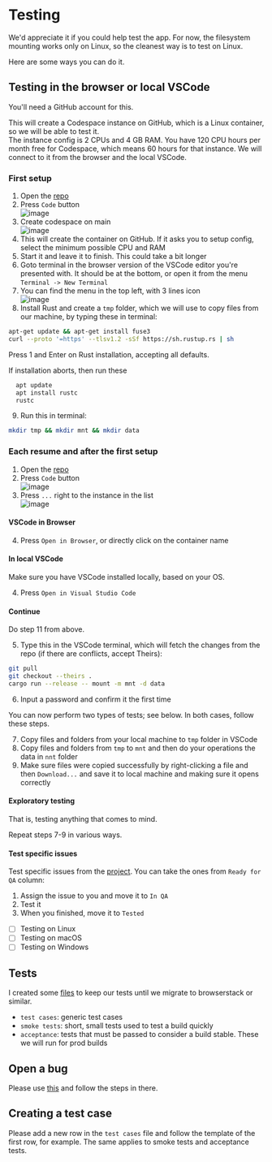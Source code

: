 # Testing

We'd appreciate it if you could help test the app. For now, the filesystem mounting works only on Linux, so the cleanest way is to test on Linux.

Here are some ways you can do it.

## Testing in the browser or local VSCode

You'll need a GitHub account for this.

This will create a Codespace instance on GitHub, which is a Linux container, so we will be able to test it.  
The instance config is 2 CPUs and 4 GB RAM. You have 120 CPU hours per month free for Codespace, which means 60 hours for that instance. We will connect to it from the browser and the local VSCode.

### First setup

1. Open the [repo](https://github.com/radumarias/rencfs)
2. Press `Code` button  
  ![image](https://github.com/user-attachments/assets/7c0e8872-fe1f-44b9-a833-2586ade4f618)
3. Create codespace on main  
  ![image](https://github.com/user-attachments/assets/5fee55f6-ef54-427c-b790-c135312d3355)
4. This will create the container on GitHub. If it asks you to setup config, select the minimum possible CPU and RAM
5. Start it and leave it to finish. This could take a bit longer
6. Goto terminal in the browser version of the VSCode editor you're presented with. It should be at the bottom, or open it from the menu `Terminal -> New Terminal`
7. You can find the menu in the top left, with 3 lines icon  
  ![image](https://github.com/user-attachments/assets/48681023-e450-49b3-8526-ec0323be0d40)
8. Install Rust and create a `tmp` folder, which we will use to copy files from our machine, by typing these in terminal:
  ```bash
  apt-get update && apt-get install fuse3
  curl --proto '=https' --tlsv1.2 -sSf https://sh.rustup.rs | sh
  ```
  Press 1 and Enter on Rust installation, accepting all defaults.

  If installation aborts, then run these
  ```bash
    apt update
    apt install rustc
    rustc
  ```
9. Run this in terminal:
  ```bash
  mkdir tmp && mkdir mnt && mkdir data
  ```
  
### Each resume and after the first setup

1. Open the [repo](https://github.com/radumarias/rencfs)
2. Press `Code` button  
  ![image](https://github.com/user-attachments/assets/7c0e8872-fe1f-44b9-a833-2586ade4f618)
3. Press ```...``` right to the instance in the list  
  ![image](https://github.com/user-attachments/assets/c621c258-009d-46bf-adb7-f81a3d7131f6)

#### VSCode in Browser

4. Press `Open in Browser`, or directly click on the container name

#### In local VSCode

Make sure you have VSCode installed locally, based on your OS.

4. Press `Open in Visual Studio Code`

#### Continue

Do step 11 from above.

5. Type this in the VSCode terminal, which will fetch the changes from the repo (if there are conflicts, accept Theirs):
  ```bash
  git pull
  git checkout --theirs .
  cargo run --release -- mount -m mnt -d data
  ```
6. Input a password and confirm it the first time

You can now perform two types of tests; see below. In both cases, follow these steps.

7. Copy files and folders from your local machine to `tmp` folder in VSCode
8. Copy files and folders from `tmp` to `mnt` and then do your operations the data in `nnt` folder
9. Make sure files were copied successfully by right-clicking a file and then `Download...` and save it to local machine and making sure it opens correctly

#### Exploratory testing

That is, testing anything that comes to mind.

Repeat steps 7-9 in various ways.

#### Test specific issues

Test specific issues from the [project](https://github.com/users/radumarias/projects/1). You can take the ones from `Ready for QA` column:
1. Assign the issue to you and move it to `In QA`
2. Test it
3. When you finished, move it to `Tested`

- [ ] Testing on Linux
- [ ] Testing on macOS
- [ ] Testing on Windows

## Tests

I created some [files](https://drive.google.com/drive/folders/1N-2KhGNo7f23tQ9Si4yWa9dlFtxUnsoM?usp=sharing) to keep our tests until we migrate to browserstack or similar. 

- `test cases`: generic test cases
- `smoke tests`: short, small tests used to test a build quickly
- `acceptance`: tests that must be passed to consider a build stable. These we will run for prod builds

## Open a bug

Please use [this](https://github.com/radumarias/rencfs/issues/new?assignees=&labels=&projects=&template=bug_report.md&title=) and follow the steps in there.

## Creating a test case

Please add a new row in the `test cases` file and follow the template of the first row, for example. The same applies to smoke tests and acceptance tests.
